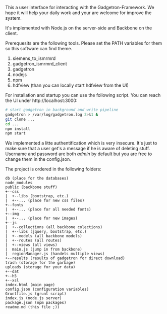 This a user interface for interacting with the Gadgetron-Framework. We hope it will help your daily work and your are welcome for improve the system.

It's implemented with Node.js on the server-side and Backbone on the client.

Prerequesits are the following tools. Please set the PATH variables for them so this software can find theme.

1. siemens_to_ismrmrd
2. gadgetron_ismrmrd_client
3. gadgetron
4. nodejs
5. npm
6. hdfview (than you can locally start hdfview from the UI)

For installation and startup you can use the following script. You can reach the UI under http://localhost:3000:

```bash
# start gadgetron in background and write pipeline
gadgetron > /var/log/gadgetron.log 2>&1 &
git clone ...
cd ...
npm install
npm start
```
We implemented a litte authentification which is very insecure. It's just to make sure that a user get's a message if he is aware of deleting stuff. Username and password are both _admin_ by default but you are free to change them in the config.json.

The project is ordered in the following folders:
```
db (place for the databases)
node_modules
public (backbone stuff)
+--css
|  +--libs (bootstrap, etc.)
|  +--... (place for new css files)
+--fonts
|  +--... (place for all needed fonts)
+--img
|  +--... (place for new images)
+--js
|  +--collections (all backbone colections)
|  +--libs (jquery, bootstrap, etc.)
|  +--models (all backbone models)
|  +--routes (all routes)
|  +--views (all views)
|  main.js (jump in from backbone)
|  regionManager.js (handels multiple views)
+--results (results of gadgetron for direct download)
trash (storage for the garbage)
uploads (storage for your data)
+--dat
+--h5
+--xsl
index.html (main page)
config.json (configuration variables)
Gruntfile.js (grunt script)
index.js (node.js server)
package.json (npm packages)
readme.md (this file ;))
```
